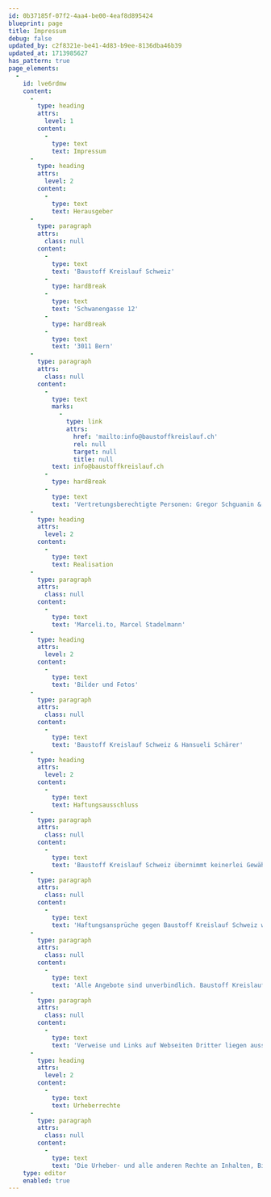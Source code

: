 ```yaml
---
id: 0b37185f-07f2-4aa4-be00-4eaf8d895424
blueprint: page
title: Impressum
debug: false
updated_by: c2f8321e-be41-4d83-b9ee-8136dba46b39
updated_at: 1713985627
has_pattern: true
page_elements:
  -
    id: lve6rdmw
    content:
      -
        type: heading
        attrs:
          level: 1
        content:
          -
            type: text
            text: Impressum
      -
        type: heading
        attrs:
          level: 2
        content:
          -
            type: text
            text: Herausgeber
      -
        type: paragraph
        attrs:
          class: null
        content:
          -
            type: text
            text: 'Baustoff Kreislauf Schweiz'
          -
            type: hardBreak
          -
            type: text
            text: 'Schwanengasse 12'
          -
            type: hardBreak
          -
            type: text
            text: '3011 Bern'
      -
        type: paragraph
        attrs:
          class: null
        content:
          -
            type: text
            marks:
              -
                type: link
                attrs:
                  href: 'mailto:info@baustoffkreislauf.ch'
                  rel: null
                  target: null
                  title: null
            text: info@baustoffkreislauf.ch
          -
            type: hardBreak
          -
            type: text
            text: 'Vertretungsberechtigte Personen: Gregor Schguanin & Martin Weder'
      -
        type: heading
        attrs:
          level: 2
        content:
          -
            type: text
            text: Realisation
      -
        type: paragraph
        attrs:
          class: null
        content:
          -
            type: text
            text: 'Marceli.to, Marcel Stadelmann'
      -
        type: heading
        attrs:
          level: 2
        content:
          -
            type: text
            text: 'Bilder und Fotos'
      -
        type: paragraph
        attrs:
          class: null
        content:
          -
            type: text
            text: 'Baustoff Kreislauf Schweiz & Hansueli Schärer'
      -
        type: heading
        attrs:
          level: 2
        content:
          -
            type: text
            text: Haftungsausschluss
      -
        type: paragraph
        attrs:
          class: null
        content:
          -
            type: text
            text: 'Baustoff Kreislauf Schweiz übernimmt keinerlei Gewähr hinsichtlich der inhaltlichen Richtigkeit, Genauigkeit, Aktualität, Zuverlässigkeit und Vollständigkeit der Informationen.'
      -
        type: paragraph
        attrs:
          class: null
        content:
          -
            type: text
            text: 'Haftungsansprüche gegen Baustoff Kreislauf Schweiz wegen Schäden materieller oder immaterieller Art, welche aus dem Zugriff oder der Nutzung bzw. Nichtnutzung der veröffentlichten Informationen, durch Missbrauch der Verbindung oder durch technische Störungen entstanden sind, werden ausgeschlossen.'
      -
        type: paragraph
        attrs:
          class: null
        content:
          -
            type: text
            text: 'Alle Angebote sind unverbindlich. Baustoff Kreislauf Schweiz behält es sich ausdrücklich vor, Teile der Seiten oder das gesamte Angebot ohne gesonderte Ankündigung zu verändern, zu ergänzen, zu löschen oder die Veröffentlichung zeitweise oder endgültig einzustellen.'
      -
        type: paragraph
        attrs:
          class: null
        content:
          -
            type: text
            text: 'Verweise und Links auf Webseiten Dritter liegen ausserhalb unseres Verantwortungsbereichs. Es wird jegliche Verantwortung für solche Webseiten abgelehnt. Der Zugriff und die Nutzung solcher Webseiten erfolgen auf eigene Gefahr des Nutzers oder der Nutzerin.'
      -
        type: heading
        attrs:
          level: 2
        content:
          -
            type: text
            text: Urheberrechte
      -
        type: paragraph
        attrs:
          class: null
        content:
          -
            type: text
            text: 'Die Urheber- und alle anderen Rechte an Inhalten, Bildern, Fotos oder anderen Dateien auf der Website gehören ausschliesslich Baustoff Kreislauf Schweiz oder den speziell genannten Rechtsinhabern. Für die Reproduktion jeglicher Elemente ist die schriftliche Zustimmung der Urheberrechtsträger im Voraus einzuholen.'
    type: editor
    enabled: true
---
```

